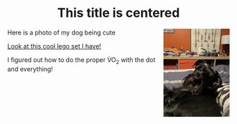 <html>
<h1 align="center">This title is centered</h1>

<p align="left">
    Here is a photo of my dog being cute
    <img src="/images/IMG_1273.jpg" alt="Description" width="150" style="float: right; margin-left: 10px;">
</p>

<p><a href="/images/IMG_3091.jpg">Look at this cool lego set I have!</a>  </p>

<p>I figured out how to do the proper V&#x0307;O<sub>2</sub> with the dot and everything! </p>


</html>

